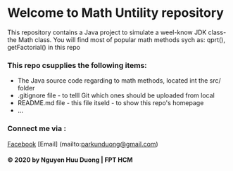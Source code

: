 # Welcome to Math Untility repository
This repository contains a Java project to simulate a weel-know JDK class-the Math class. 
You will find most of popular math methods sych as: qprt(), getFactorial() in this repo

### This repo csupplies the following items:
* The Java source code regarding to math methods, located int the src/ folder
* .gitignore file - to telll Git which ones should be uploaded from local
* README.md file - this file itseld - to show this repo's homepage
* ...
### Connect me via :
[Facebook](https://facebook.com/duongnh309)
[Email] (mailto:parkunduong@gmail.com)

#### © 2020 by Nguyen Huu Duong | FPT HCM